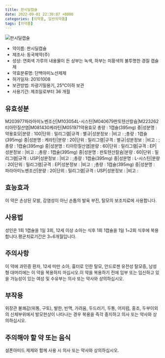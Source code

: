 ```yaml
---
title: 판시딜캡슐
date: 2022-09-01 22:30:07 +0800
categories: [의약품, 일반의약품]
tags: [의약품]
---
```

![판시딜캡슐](https://nedrug.mfds.go.kr/pbp/cmn/itemImageDownload/147426514911200081)

- 약이름: 판시딜캡슐
- 제조사: 동국제약(주)
- 성상: 연회색 가루의 내용물이 든 상부는 녹색, 하부는 미황색의 불투명한 경질 캡슐제
- 약효분류명: 단백아미노산제제
- 허가일자: 20101008
- 보관방법: 차광기밀용기, 25℃이하 보관
- 사용기간: 제조일로부터 36 개월
## 유효성분
M203977파라아미노벤조산|M103054L-시스틴|M040679판토텐산칼슘|M223262티아민질산염|M081430케라틴|M051971약용효모
총량 : 1캡슐(395mg) 중|성분명 : 약용효모|분량 : 100|단위 : 밀리그램|규격 : 별규|성분정보 : |비고 : ;총량 : 1캡슐(395mg) 중|성분명 : 케라틴|분량 : 20|단위 : 밀리그램|규격 : 별규|성분정보 : |비고 : ;총량 : 1캡슐(395mg) 중|성분명 : 티아민질산염|분량 : 60|단위 : 밀리그램|규격 : EP|성분정보 : |비고 : ;총량 : 1캡슐(395mg) 중|성분명 : 판토텐산칼슘|분량 : 60|단위 : 밀리그램|규격 : USP|성분정보 : |비고 : ;총량 : 1캡슐(395mg) 중|성분명 : L-시스틴|분량 : 20|단위 : 밀리그램|규격 : EP|성분정보 : |비고 : ;총량 : 1캡슐(395mg) 중|성분명 : 파라아미노벤조산|분량 : 20|단위 : 밀리그램|규격 : USP|성분정보 : |비고 :
## 효능효과
이 약은 손상된 모발, 감염성이 아닌 손톱의 발육 부진, 탈모의 보조치료에 사용합니다.
## 사용법
성인은 1회 1캡슐을 1일 3회, 12세 이상 소아는 식후 1회 1캡슐을 1일 1~2회 식후에 복용합니다.평균치료기간은 3~6개월입니다.
## 주의사항
이 약에 과민증 환자, 12세 미만 소아, 흉터로 인한 탈모, 안드로젠 유전성 탈모증, 남성형 대머리에는 이 약을 복용하지 마십시오.이 약을 복용하기 전에 임부 또는 임신하고 있을 가능성이 있는 여성 및 수유부는 의사 또는 약사와 상의하십시오.
## 부작용
위장관 불쾌감(위통, 구토), 발한, 빈맥, 가려움, 두드러기, 두통, 어지럼, 홍조, 두부이외의 신체부위에서 발모현상이 나타나는 경우 복용을 즉각 중지하고 의사 또는 약사와 상의하십시오.
## 주의해야 할 약 또는 음식
설폰아미드 제제와 함께 사용 시 의사 또는 약사와 상의하십시오.
